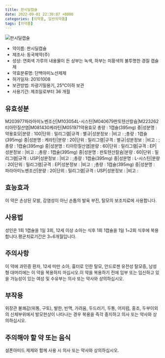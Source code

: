 ```yaml
---
title: 판시딜캡슐
date: 2022-09-01 22:30:07 +0800
categories: [의약품, 일반의약품]
tags: [의약품]
---
```

![판시딜캡슐](https://nedrug.mfds.go.kr/pbp/cmn/itemImageDownload/147426514911200081)

- 약이름: 판시딜캡슐
- 제조사: 동국제약(주)
- 성상: 연회색 가루의 내용물이 든 상부는 녹색, 하부는 미황색의 불투명한 경질 캡슐제
- 약효분류명: 단백아미노산제제
- 허가일자: 20101008
- 보관방법: 차광기밀용기, 25℃이하 보관
- 사용기간: 제조일로부터 36 개월
## 유효성분
M203977파라아미노벤조산|M103054L-시스틴|M040679판토텐산칼슘|M223262티아민질산염|M081430케라틴|M051971약용효모
총량 : 1캡슐(395mg) 중|성분명 : 약용효모|분량 : 100|단위 : 밀리그램|규격 : 별규|성분정보 : |비고 : ;총량 : 1캡슐(395mg) 중|성분명 : 케라틴|분량 : 20|단위 : 밀리그램|규격 : 별규|성분정보 : |비고 : ;총량 : 1캡슐(395mg) 중|성분명 : 티아민질산염|분량 : 60|단위 : 밀리그램|규격 : EP|성분정보 : |비고 : ;총량 : 1캡슐(395mg) 중|성분명 : 판토텐산칼슘|분량 : 60|단위 : 밀리그램|규격 : USP|성분정보 : |비고 : ;총량 : 1캡슐(395mg) 중|성분명 : L-시스틴|분량 : 20|단위 : 밀리그램|규격 : EP|성분정보 : |비고 : ;총량 : 1캡슐(395mg) 중|성분명 : 파라아미노벤조산|분량 : 20|단위 : 밀리그램|규격 : USP|성분정보 : |비고 :
## 효능효과
이 약은 손상된 모발, 감염성이 아닌 손톱의 발육 부진, 탈모의 보조치료에 사용합니다.
## 사용법
성인은 1회 1캡슐을 1일 3회, 12세 이상 소아는 식후 1회 1캡슐을 1일 1~2회 식후에 복용합니다.평균치료기간은 3~6개월입니다.
## 주의사항
이 약에 과민증 환자, 12세 미만 소아, 흉터로 인한 탈모, 안드로젠 유전성 탈모증, 남성형 대머리에는 이 약을 복용하지 마십시오.이 약을 복용하기 전에 임부 또는 임신하고 있을 가능성이 있는 여성 및 수유부는 의사 또는 약사와 상의하십시오.
## 부작용
위장관 불쾌감(위통, 구토), 발한, 빈맥, 가려움, 두드러기, 두통, 어지럼, 홍조, 두부이외의 신체부위에서 발모현상이 나타나는 경우 복용을 즉각 중지하고 의사 또는 약사와 상의하십시오.
## 주의해야 할 약 또는 음식
설폰아미드 제제와 함께 사용 시 의사 또는 약사와 상의하십시오.
